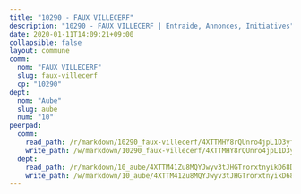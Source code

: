 ```yaml
---
title: "10290 - FAUX VILLECERF"
description: "10290 - FAUX VILLECERF | Entraide, Annonces, Initiatives"
date: 2020-01-11T14:09:21+09:00
collapsible: false
layout: commune
comm:
  nom: "FAUX VILLECERF"
  slug: faux-villecerf
  cp: "10290"
dept:
  nom: "Aube"
  slug: aube
  num: "10"
peerpad:
  comm:
    read_path: /r/markdown/10290_faux-villecerf/4XTTMHY8rQUnro4jpL1D3yfj3AM9iqYHN9oDrEpgAnGMQC284
    write_path: /w/markdown/10290_faux-villecerf/4XTTMHY8rQUnro4jpL1D3yfj3AM9iqYHN9oDrEpgAnGMQC284-K3TgTmedgAWTjYupVjV4PywfPJ5yo37QRGBDeYT8B6Z6xBjaguSi8oz1LJvYyX84W2gjJYDKo2FdefJPFjDDArt8qDdsRJB9mQVVA8Hqdq6d6Bkj5h2sXy64amgg6moheueJEVzL
  dept:
    read_path: /r/markdown/10_aube/4XTTM41Zu8MQYJwyv3tJHGTrorxtnyikD68DsVemyiZk3ThMz
    write_path: /w/markdown/10_aube/4XTTM41Zu8MQYJwyv3tJHGTrorxtnyikD68DsVemyiZk3ThMz-K3TgTmGUJaeXhcyrKr3gXoqmq82GkfYoTwSCbr39jXo2qoiz4eMZ1zWf94tEK8PkgCEQwZ6j878iec7q7nyW22BbTVtKr2C3mJwkjMoqhPxRA9brvyfx2cZBiMVgJntTtrf7GrDW
---
```


